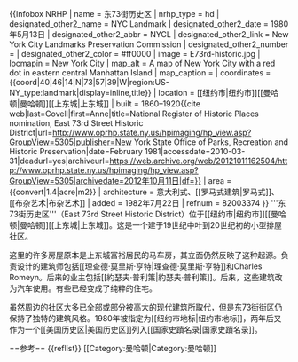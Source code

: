 {{Infobox NRHP
| name                     = 东73街历史区
| nrhp_type                = hd
| designated_other2_name   = NYC Landmark
| designated_other2_date   = 1980年5月13日
| designated_other2_abbr   = NYCL
| designated_other2_link   = New York City Landmarks Preservation Commission
| designated_other2_number =
| designated_other2_color  = #ff0000 
| image                    = E73rd-historic.jpg
| locmapin                 = New York City
| map_alt                  = A map of New York City with a red dot in eastern central Manhattan Island
| map_caption              = 
| coordinates              = {{coord|40|46|14|N|73|57|39|W|region:US-NY_type:landmark|display=inline,title}}
| location                 = [[纽约市|纽约市]][[曼哈顿|曼哈顿]][[上东城|上东城]]
| built                    = 1860–1920<ref name="NRHP nom">{{cite web|last=Covell|first=Anne|title=National Register of Historic Places nomination, East 73rd Street Historic District|url=http://www.oprhp.state.ny.us/hpimaging/hp_view.asp?GroupView=5305|publisher=New York State Office of Parks, Recreation and Historic Preservation|date=February 1981|accessdate=2010-03-31|deadurl=yes|archiveurl=https://web.archive.org/web/20121011162504/http://www.oprhp.state.ny.us/hpimaging/hp_view.asp?GroupView=5305|archivedate=2012年10月11日|df=}}</ref>
| area                     = {{convert|1.4|acre|m2}}<ref name="NRHP nom" />
| architecture             = 意大利式、[[罗马式建筑|罗马式]]、[[布杂艺术|布杂艺术]]
| added                    = 1982年7月22日
| refnum                   = 82003374
}}
'''东73街历史区'''（East 73rd Street Historic District）位于[[纽约市|纽约市]][[曼哈顿|曼哈顿]][[上东城|上东城]]。这是一个建于19世纪中叶到20世纪初的小型排屋社区。

这里的许多房屋原本是上东城富裕居民的马车房，其立面仍然反映了这种起源。负责设计的建筑师包括[[理查德·莫里斯·亨特|理查德·莫里斯·亨特]]和Charles Romeyn。后来的业主包括[[約瑟夫·普利策|約瑟夫·普利策]]。后来，这些建筑改为汽车使用。有些已经变成了纯粹的住宅。

虽然周边的社区大多已全部或部分被高大的现代建筑所取代，但是东73街街区仍保持了独特的建筑风格。1980年被指定为[[纽约市地标|纽约市地标]]，两年后又作为一个[[美国历史区|美国历史区]]列入[[国家史蹟名录|国家史蹟名录]]。

==参考==
{{reflist}}
[[Category:曼哈顿|Category:曼哈顿]]